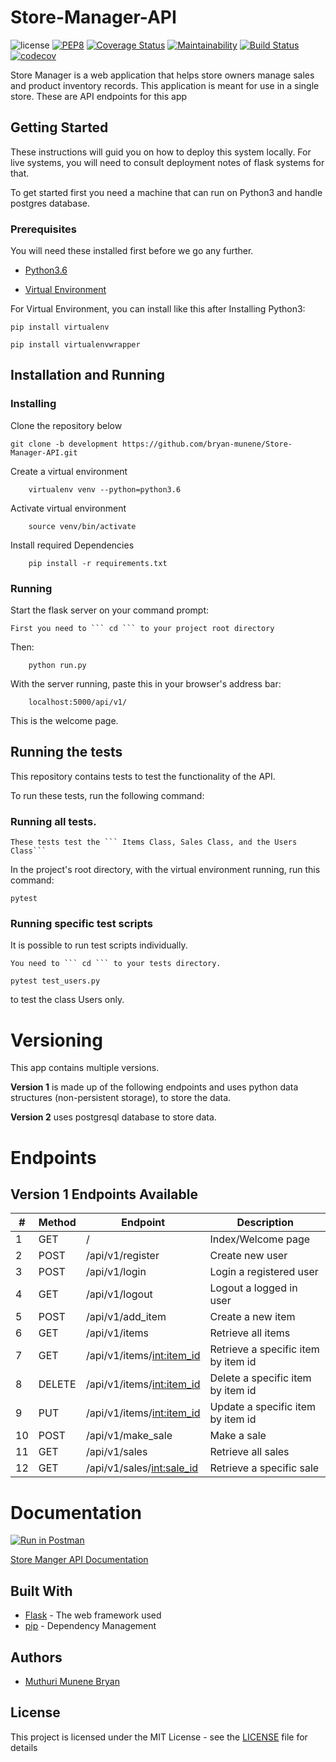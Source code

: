 # Store-Manager-API

![license](https://img.shields.io/github/license/mashape/apistatus.svg)
[![PEP8](https://img.shields.io/badge/code%20style-pep8-orange.svg)](https://www.python.org/dev/peps/pep-0008/)
[![Coverage Status](https://coveralls.io/repos/github/bryan-munene/Store-Manager-API/badge.svg)](https://coveralls.io/github/bryan-munene/Store-Manager-API)
[![Maintainability](https://api.codeclimate.com/v1/badges/67a0efd8529d6bcc1c6e/maintainability)](https://codeclimate.com/github/bryan-munene/Store-Manager-API/maintainability)
[![Build Status](https://travis-ci.org/bryan-munene/Store-Manager-API.svg?branch=development)](https://travis-ci.org/bryan-munene/Store-Manager-API)
[![codecov](https://codecov.io/gh/bryan-munene/Store-Manager-API/branch/development/graph/badge.svg)](https://codecov.io/gh/bryan-munene/Store-Manager-API)



Store Manager is a web application that helps store owners manage sales and product inventory records. This application is meant for use in a single store. These are API endpoints for this app


## Getting Started

These instructions will guid you on how to deploy this system locally. For live systems, you will need to consult deployment notes of flask systems for that.

To get started first you need a machine that can run on Python3 and handle postgres database.

### Prerequisites

You will need these installed first before we go any further.

- [Python3.6](https://www.python.org/downloads/release/python-365/)

- [Virtual Environment](https://virtualenv.pypa.io/en/stable/installation/)


For Virtual Environment, you can install like this after Installing Python3:

```
pip install virtualenv
```
```
pip install virtualenvwrapper
```


## Installation and Running


### Installing

Clone the repository below

```
git clone -b development https://github.com/bryan-munene/Store-Manager-API.git
```

Create a virtual environment

```
    virtualenv venv --python=python3.6
```

Activate virtual environment

```
    source venv/bin/activate
```

Install required Dependencies

```
    pip install -r requirements.txt
```



### Running

Start the flask server on your command prompt:

    First you need to ``` cd ``` to your project root directory

Then:

```
    python run.py
```

With the server running, paste this in your browser's address bar:

```
    localhost:5000/api/v1/
```

This is the welcome page.



## Running the tests

This repository contains tests to test the functionality of the API.

To run these tests, run the following command:

### Running all tests.

    These tests test the ``` Items Class, Sales Class, and the Users Class```

In the project's root directory, with the virtual environment running, run this command:

```
pytest
```


### Running specific test scripts

It is possible to run test scripts individually. 

    You need to ``` cd ``` to your tests directory.

```
pytest test_users.py
```
to test the class Users only.


# Versioning

This app contains multiple versions.

**Version 1** is made up of the following endpoints and uses python data structures (non-persistent storage), to store the data.

**Version 2** uses postgresql database to store data.

# Endpoints

## Version 1 Endpoints Available

|    #   | Method | Endpoint                        | Description                           |
|--------| ------ | ------------------------------- | ------------------------------------- |
|    1   | GET    | /                               | Index/Welcome page                    |
|    2   | POST   | /api/v1/register                | Create new user                       |
|    3   | POST   | /api/v1/login                   | Login a registered user               |
|    4   | GET    | /api/v1/logout                  | Logout a logged in user               |
|    5   | POST   | /api/v1/add_item                | Create a new item                     |
|    6   | GET    | /api/v1/items                   | Retrieve all items                    |
|    7   | GET    | /api/v1/items/<int:item_id>     | Retrieve a specific item by item id   |
|    8   | DELETE | /api/v1/items/<int:item_id>     | Delete a specific item by item id     |
|    9   | PUT    | /api/v1/items/<int:item_id>     | Update a specific item by item id     |
|    10  | POST   | /api/v1/make_sale               | Make a sale                           |
|    11  | GET    | /api/v1/sales                   | Retrieve all sales                    |
|    12  | GET    | /api/v1/sales/<int:sale_id>     | Retrieve a specific sale              |




# Documentation

[![Run in Postman](https://run.pstmn.io/button.svg)](https://app.getpostman.com/run-collection/9ba372bda1827df5c860)

[Store Manger API Documentation](https://interstellar-rocket-8292.postman.co/collections/4618681-2aa39c47-820c-98aa-3a87-03b56f2499f9?workspace=722b7d17-923e-4874-823a-46bb72f18c73)

## Built With

* [Flask](http://flask.pocoo.org/) - The web framework used
* [pip](https://pypi.org/project/pip/) - Dependency Management


## Authors

*  [Muthuri Munene Bryan](https://github.com/bryan-munene)


## License

This project is licensed under the MIT License - see the [LICENSE](LICENSE.md) file for details

